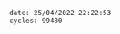 

                date: 25/04/2022 22:22:53
                cycles: 99480

                         